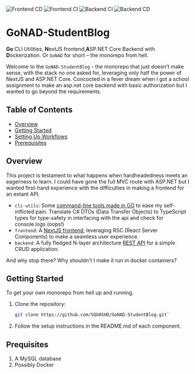![Frontend CD](https://github.com/SQUASHD/GoNAD-StudentBlog/actions/workflows/cd-frontend.yml/badge.svg)
![Frontend CI](https://github.com/SQUASHD/GoNAD-StudentBlog/actions/workflows/ci-frontend.yml/badge.svg)
![Backend CI](https://github.com/SQUASHD/GoNAD-StudentBlog/actions/workflows/ci-backend.yml/badge.svg)
![Backend CD](https://github.com/SQUASHD/GoNAD-StudentBlog/actions/workflows/cd-backend.yml/badge.svg)

# GoNAD-StudentBlog

**Go** CLI Utilities, **N**extJS frontend,**A**SP.NET Core Backend with **D**ockerization. Or `GoNAD` for short – the monorepo from hell.

Welcome to the `GoNAD-StudentBlog` - the monorepo that just doesn't make sense, with the stack no one asked for, leveraging only half the power of NextJS and ASP.NET Core.
Concocted in a fever dream when I got a school assignment to make an asp.net core backend with basic authorization
but I wanted to go beyond the requirements.

## Table of Contents

- [Overview](#overview)
- [Getting Started](#getting-started)
- [Setting Up Workflows](#setting-up-workflows)
- [Prerequisites](#prerequisites)

## Overview

This project is testament to what happens when hardheadedness meets an eagerness to learn. I could have gone the
full MVC route with ASP.NET but I wanted first-hand experience with the difficulties in making a frontend for an extant
API.

- `cli-utils`: Some [command-line tools made in GO](./cli-utils/) to ease my self-inflicted pain. Translate C# DTOs (Data Transfer Objects) to TypeScript types for type-safety in interfacing with the api and check for console.logs (oops!)
- `frontend`: A [NextJS frontend](./frontend/), leveraging RSC (React Server Components) to make a seamless user experience.
- `backend`: A fully fledged N-layer architecture [REST API](./backend/) for a simple CRUD application.

And why stop there? Why shouldn't I make it run in docker containers?

## Getting Started

To get your own monorepo from hell up and running.

1. Clone the repository:

   ```bash
   git clone https://github.com/SQUASHD/GoNAD-StudentBlog.git`
   ```

2. Follow the setup instructions in the README.md of each component.

## Prequisites

1. A MySQL database
2. Possibly Docker
